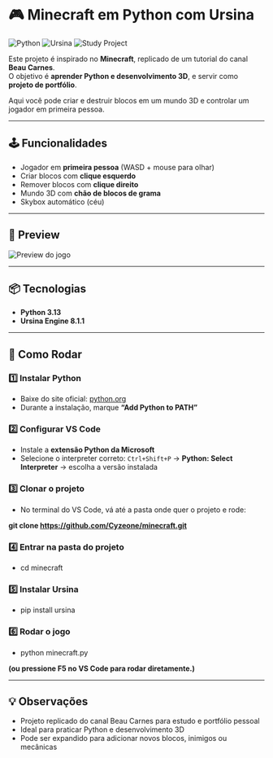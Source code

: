 # 🎮 Minecraft em Python com Ursina

![Python](https://img.shields.io/badge/Python-3.13-blue)
![Ursina](https://img.shields.io/badge/Ursina-8.1.1-green)
![Study Project](https://img.shields.io/badge/Portfolio-Study-orange)

Este projeto é inspirado no **Minecraft**, replicado de um tutorial do canal **Beau Carnes**.  
O objetivo é **aprender Python e desenvolvimento 3D**, e servir como **projeto de portfólio**.

Aqui você pode criar e destruir blocos em um mundo 3D e controlar um jogador em primeira pessoa.

---

## 🕹 Funcionalidades

- Jogador em **primeira pessoa** (WASD + mouse para olhar)
- Criar blocos com **clique esquerdo**
- Remover blocos com **clique direito**
- Mundo 3D com **chão de blocos de grama**
- Skybox automático (céu)

---

## 🎨 Preview

![Preview do jogo](https://media.giphy.com/media/3o7aD2saalBwwftBIY/giphy.gif)  

---

## 📦 Tecnologias

- **Python 3.13**  
- **Ursina Engine 8.1.1**  

---

## 🚀 Como Rodar

### 1️⃣ Instalar Python
- Baixe do site oficial: [python.org](https://www.python.org/downloads/)  
- Durante a instalação, marque **“Add Python to PATH”**

### 2️⃣ Configurar VS Code
- Instale a **extensão Python da Microsoft**  
- Selecione o interpreter correto: `Ctrl+Shift+P` → **Python: Select Interpreter** → escolha a versão instalada

### 3️⃣ Clonar o projeto
- No terminal do VS Code, vá até a pasta onde quer o projeto e rode:

**git clone https://github.com/Cyzeone/minecraft.git**

### 4️⃣ Entrar na pasta do projeto
- cd minecraft

### 5️⃣ Instalar Ursina
- pip install ursina

### 6️⃣ Rodar o jogo
- python minecraft.py

**(ou pressione F5 no VS Code para rodar diretamente.)**

---

## 💡 Observações

- Projeto replicado do canal Beau Carnes para estudo e portfólio pessoal
- Ideal para praticar Python e desenvolvimento 3D
- Pode ser expandido para adicionar novos blocos, inimigos ou mecânicas
